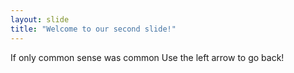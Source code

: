 ```yaml
---
layout: slide
title: "Welcome to our second slide!"
---
```

If only common sense was common
Use the left arrow to go back!
